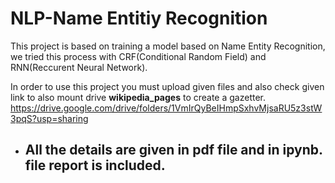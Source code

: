 # NLP-Name Entitiy Recognition
This project is based on training a model based on Name Entity Recognition, we tried this process with CRF(Conditional Random Field) and RNN(Reccurent Neural Network).

In order to use this project you must upload given files and also check given link to also mount drive  **wikipedia_pages** to create a gazetter.
https://drive.google.com/drive/folders/1VmIrQyBeIHmpSxhvMjsaRU5z3stW3pqS?usp=sharing 

- ## All the details are given in pdf file and in ipynb. file report is included.
